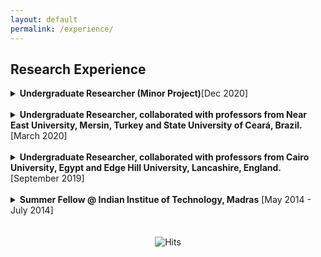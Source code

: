 ```yaml
---
layout: default
permalink: /experience/
---
```


## Research Experience<a name="research"></a>

<details>

<summary><b>Undergraduate Researcher (Minor Project)</b>[Dec 2020]</summary>

 
  * Under [Dr. Deepak Gupta's](https://scholar.google.com/citations?user=MpPI1p4AAAAJ&hl=en) guidance, Proposed a method for generating domain-controlled titles for scientific papers using text-to-text transformer model.
  * Framework: Python (Pytorch)


</details>
<br>

<details>
  
<summary><b>Undergraduate Researcher, collaborated with professors from Near East University, Mersin, Turkey and State University of Ceará, Brazil.</b> [March 2020]</summary>


  * Proposed and implemented a GAN called CovidGAN that generated synthetic chest X-ray images to enhance the performance of CNN for Covid-19 detection. The research aimed at improved Covid-19 detection and more robust radiology systems. Paper published in IEEE Access
  * Framework: Python (Keras)

</details>
<br>
<details>
  
<summary><b>Undergraduate Researcher, collaborated with professors from Cairo University, Egypt and Edge Hill University, Lancashire, England.</b> [September 2019]</summary>

 
  * Proposed and implemented an optimised DenseNet model which has been contrasted with the current CNN architectures by considering two (time and accuracy) quality measures. The study indicated that the performance of the optimised DenseNet model was close to that of the established CNN architectures with far fewer parameters and computation time. Paper published in Computers and Electronics in Agriculture, Elsevier.
  * Frameworks: Python (TensorFlow and Keras) 

</details>
<br>

<details>
  
<summary><b>Summer Fellow @ Indian Institue of Technology, Madras</b> [May 2014 - July 2014]</summary>

  I was a part of Summer Fellowship Programme of IIT Madras and worked here under the guidance of [Prof. Balaraman Ravindran](https://www.cse.iitm.ac.in/~ravi/) in the field of Statistical Machine Learning. I did a project on Collaborative Tweet Recommendation where I used Collaborative Filtering to efficiently recommend relevant tweets to users.

</details>

<br>
<br>

<center> <img src="https://hitcounter.pythonanywhere.com/count/tag.svg" alt="Hits"> </center>

